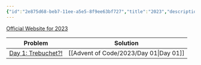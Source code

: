 ```yaml
---
{"id":"2e875d68-beb7-11ee-a5e5-8f9ee63bf727","title":"2023","description":"Advent of Code solutions for 2023","publish":true,"date_created":"Monday, January 29th 2024, 4:00:18 pm","date_modified":"Wednesday, April 10th 2024, 9:25:01 pm","cssclasses":["mado-heading"],"path":"Advent of Code/2023/index.md","permalink":"/advent-of-code/2023/index/","PassFrontmatter":true}
---
```



[Official Website for 2023](https://adventofcode.com/2023)

| Problem                                                   | Solution   |
| --------------------------------------------------------- | ---------- |
| [Day 1: Trebuchet?!](https://adventofcode.com/2023/day/1) | [[Advent of Code/2023/Day 01\|Day 01]] |
